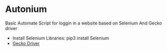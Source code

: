 # Autonium

Basic Automate Script for loggin in a website based on Selenium And Gecko driver
<br>
<ul>
  <li>Install Selenium Libraries: pip3 install Selenium </li>
  <li><a href="https://github.com/mozilla/geckodriver/releases">Gecko Driver</a></li>
  </ul>
